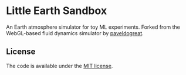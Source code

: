 # Little Earth Sandbox

An Earth atmosphere simulator for toy ML experiments. Forked from the WebGL-based fluid dynamics simulator by [paveldogreat](https://paveldogreat.github.io/WebGL-Fluid-Simulation/).

## License

The code is available under the [MIT license](LICENSE).
